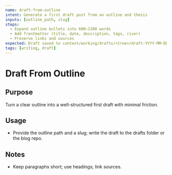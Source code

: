 ```yaml
---
name: draft-from-outline
intent: Generate a first draft post from an outline and thesis
inputs: [outline_path, slug]
steps:
  - Expand outline bullets into 600–1200 words
  - Add frontmatter (title, date, description, tags, river)
  - Preserve links and sources
expected: Draft saved to context/working/drafts/<tree>/draft-YYYY-MM-DD-<slug>.md (or directly to blog repo)
tags: [writing, draft]
---
```


# Draft From Outline

## Purpose
Turn a clear outline into a well-structured first draft with minimal friction.

## Usage
- Provide the outline path and a slug; write the draft to the drafts folder or the blog repo.

## Notes
- Keep paragraphs short; use headings; link sources.
